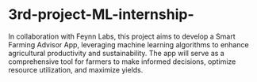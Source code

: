 # 3rd-project-ML-internship-
In collaboration with Feynn Labs, this project aims to develop a Smart Farming Advisor App, leveraging machine learning algorithms to enhance agricultural productivity and sustainability. The app will serve as a comprehensive tool for farmers to make informed decisions, optimize resource utilization, and maximize yields.

